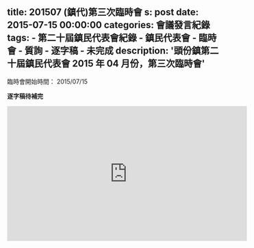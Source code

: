 title: 201507 (鎮代)第三次臨時會
s: post
date: 2015-07-15 00:00:00
categories: 會議發言紀錄
tags:
    - 第二十屆鎮民代表會紀錄
    - 鎮民代表會
    - 臨時會
    - 質詢
    - 逐字稿
    - 未完成
description: '頭份鎮第二十屆鎮民代表會 2015 年 04 月份，第三次臨時會'
---

<style>
.hint {
    color: #BBB;
}
.li {
    color: #088A85;
}

.district {
    color: #8A2908;
}

.representative {
    color: #D7DF01;
}
</style>

臨時會開始時間： 2015/07/15

**逐字稿待補完**

<iframe width="560" height="315" src="https://www.youtube.com/embed/Wq_CxXKivr0" frameborder="0" allow="autoplay; encrypted-media" allowfullscreen></iframe>

